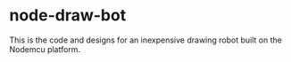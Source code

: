 # node-draw-bot

This is the code and designs for an inexpensive drawing robot built on the Nodemcu platform.

